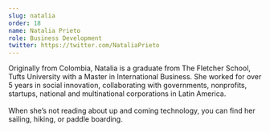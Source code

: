 ```yaml
---
slug: natalia
order: 18
name: Natalia Prieto
role: Business Development
twitter: https://twitter.com/NataliaPrieto
---
```


Originally from Colombia, Natalia is a graduate from The Fletcher School, Tufts University with a Master in International Business. She worked for over 5 years in social innovation, collaborating with governments, nonprofits, startups, national and multinational corporations in Latin America.
<br /><br />
When she’s not reading about up and coming technology, you can find her sailing, hiking, or paddle boarding.
